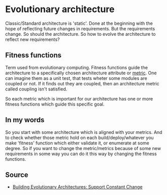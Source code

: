 # Evolutionary architecture

Classic/Standard architecture is 'static'. Done at the beginning with the hope of reflecting future changes in requirements. But the requirements change. So should the architecture. So how to evolve the architecture to reflect new requirements?

## Fitness functions

Term used from evolutionary computing. Fitness functions guide the architecture to a specifically chosen architecture attribute or [metric](https://docs.google.com/spreadsheets/d/1nnJvPuQN8SKYJr9bJz1Hl8mLzDYKCofdvec8qntxhGQ/edit?usp=sharing). One can imagine them as a unit test, that tests wheter some modules are coupled or not. If it finds out they are coupled, then an architecture metric called coupling isn't satisfied. 

So each metric which is important for our architecture has one or more fitness functions which guide this specific goal.


## In my words

So you start with some architecture which is aligned with your metrics. And to check whether those metric hold on each build/deploy/whatever you make 'fitness' function which either validate it, or enumerate at some degree. 
So if you want to change the metric/metrics because of some new requirements in some way you can do it this way by changing the fitness functions. 

## Source

* [Building Evolutionary Architectures: Support Constant Change](https://www.goodreads.com/en/book/show/35755822)
